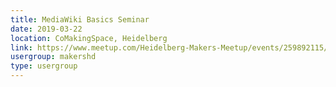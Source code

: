 ```yaml
---
title: MediaWiki Basics Seminar
date: 2019-03-22
location: CoMakingSpace, Heidelberg
link: https://www.meetup.com/Heidelberg-Makers-Meetup/events/259892115/
usergroup: makershd
type: usergroup
---
```

